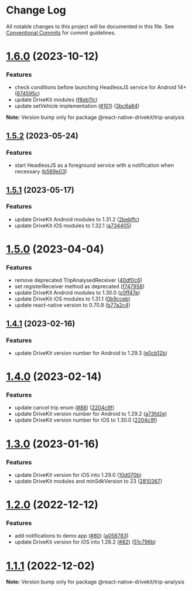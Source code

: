 # Change Log

All notable changes to this project will be documented in this file.
See [Conventional Commits](https://conventionalcommits.org) for commit guidelines.

# [1.6.0](https://github.com/DriveQuantPublic/react-native-drivekit/compare/v1.5.2...v1.6.0) (2023-10-12)


### Features

* check conditions before launching HeadlessJS service for Android 14+ ([674595c](https://github.com/DriveQuantPublic/react-native-drivekit/commit/674595c59ff2fc2e0a5c41f85be051ab25cc0c5f))
* update DriveKit modules ([f8eb11c](https://github.com/DriveQuantPublic/react-native-drivekit/commit/f8eb11ce0a26400253eb7e5615720b8e9ea6ee23))
* update setVehicle implementation ([#101](https://github.com/DriveQuantPublic/react-native-drivekit/issues/101)) ([3bc6a84](https://github.com/DriveQuantPublic/react-native-drivekit/commit/3bc6a848a8089d97753fdbd1530590e7c6cba3e4))







**Note:** Version bump only for package @react-native-drivekit/trip-analysis





## [1.5.2](https://github.com/DriveQuantPublic/react-native-drivekit/compare/v1.5.1...v1.5.2) (2023-05-24)


### Features

* start HeadlessJS as a foreground service with a notification when necessary ([b569e03](https://github.com/DriveQuantPublic/react-native-drivekit/commit/b569e0372496da8592e3a2fcd2ed5ff0fcf5b139))





## [1.5.1](https://github.com/DriveQuantPublic/react-native-drivekit/compare/v1.5.0...v1.5.1) (2023-05-17)


### Features

* update DriveKit Android modules to 1.31.2 ([2bebffc](https://github.com/DriveQuantPublic/react-native-drivekit/commit/2bebffcc4d9dc344846dc211105153dea315ef1a))
* update DriveKit iOS modules to 1.32.1 ([a734405](https://github.com/DriveQuantPublic/react-native-drivekit/commit/a73440515a149eb347bbbcb76d89d90c8cfb3caa))





# [1.5.0](https://github.com/DriveQuantPublic/react-native-drivekit/compare/v1.4.0-temp...v1.5.0) (2023-04-04)


### Features

* remove deprecated TripAnalysedReceiver ([40df0c6](https://github.com/DriveQuantPublic/react-native-drivekit/commit/40df0c62456b6f209c98993c1fda34862610e807))
* set registerReceiver method as deprecated ([f747958](https://github.com/DriveQuantPublic/react-native-drivekit/commit/f7479584f7325526108b14617937a4c3a57e9dbf))
* update DriveKit Android modules to 1.30.0 ([c0ff47e](https://github.com/DriveQuantPublic/react-native-drivekit/commit/c0ff47e63a86004fc0ef82331c0f4786c8e342cd))
* update DriveKit iOS modules to 1.31.1 ([0b9cceb](https://github.com/DriveQuantPublic/react-native-drivekit/commit/0b9ccebaae220de159a4591ca253aa02d771094a))
* update react-native version to 0.70.8 ([b77a2c4](https://github.com/DriveQuantPublic/react-native-drivekit/commit/b77a2c4bbf3c29eb16208f387ab49fa70b2d0bd9))





## [1.4.1](https://github.com/DriveQuantPublic/react-native-drivekit/compare/v1.4.0-temp...v1.4.1) (2023-02-16)


### Features

* update DriveKit version number for Android to 1.29.3 ([e0cb12b](https://github.com/DriveQuantPublic/react-native-drivekit/commit/e0cb12b2906eab24845ae7f5318593cc32f866e8))





# [1.4.0](https://github.com/DriveQuantPublic/react-native-drivekit/compare/v1.2.0...v1.4.0) (2023-02-14)

### Features

- update cancel trip enum ([#88](https://github.com/DriveQuantPublic/react-native-drivekit/issues/88)) ([2204c9f](https://github.com/DriveQuantPublic/react-native-drivekit/commit/2204c9fcea544010c6f7adca633547ef6c5c0e26))
- update DriveKit version number for Android to 1.29.2 ([a73fd2e](https://github.com/DriveQuantPublic/react-native-drivekit/commit/a73fd2ee13200d0ee803dc17206ac44439653cdd))
- update DriveKit version number for iOS to 1.30.0 ([2204c9f](https://github.com/DriveQuantPublic/react-native-drivekit/commit/2204c9fcea544010c6f7adca633547ef6c5c0e26))

# [1.3.0](https://github.com/DriveQuantPublic/react-native-drivekit/compare/v1.2.0...v1.3.0) (2023-01-16)

### Features

- update DriveKit version for iOS into 1.29.0 ([10d070b](https://github.com/DriveQuantPublic/react-native-drivekit/commit/10d070bd1058065bb55a3dd37ee901ea6b07eaab))
- update DriveKit modules and minSdkVersion to 23 ([2810367](https://github.com/DriveQuantPublic/react-native-drivekit/commit/28103674fc8fca1fc9f6ccbbb7bbdc9f501e30f2))

# [1.2.0](https://github.com/DriveQuantPublic/react-native-drivekit/compare/v1.1.1...v1.2.0) (2022-12-12)

### Features

- add notifications to demo app ([#80](https://github.com/DriveQuantPublic/react-native-drivekit/issues/80)) ([a058783](https://github.com/DriveQuantPublic/react-native-drivekit/commit/a058783802a33d60c65df973889f4969664cd813))
- update DriveKit version for iOS into 1.28.2 ([#82](https://github.com/DriveQuantPublic/react-native-drivekit/issues/82)) ([51c796b](https://github.com/DriveQuantPublic/react-native-drivekit/commit/51c796b0cc059d9042855396fa9ce1e965f03b47))

# [1.1.1](https://github.com/DriveQuantPublic/react-native-drivekit/compare/v1.1.0...v1.1.1) (2022-12-02)

**Note:** Version bump only for package @react-native-drivekit/trip-analysis
